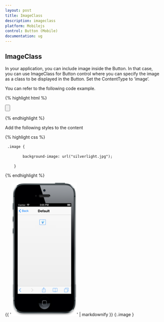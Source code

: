 ```yaml
---
layout: post
title: ImageClass
description: imageclass
platform: Mobilejs
control: Button (Mobile)
documentation: ug
---
```


## ImageClass

In your application, you can include image inside the Button. In that case, you can use ImageClass for Button control where you can specify the image as a class to be displayed in the Button. Set the ContentType to ‘image’. 

You can refer to the following code example.

{% highlight html %}



 <input id="sample_button" type="button" data-role="ejmbutton" data-ej-contenttype="image" data-ej-imageclass="image" />





{% endhighlight %}



Add the following styles to the content

{% highlight css %}

     .image {

            background-image: url("silverlight.jpg");

        }



{% endhighlight %}



{{ '![C:/Users/deepal/AppData/Local/Temp/SNAGHTML2abcd1f9.PNG](ImageClass_images/ImageClass_img1.png)' | markdownify }}
{:.image }


